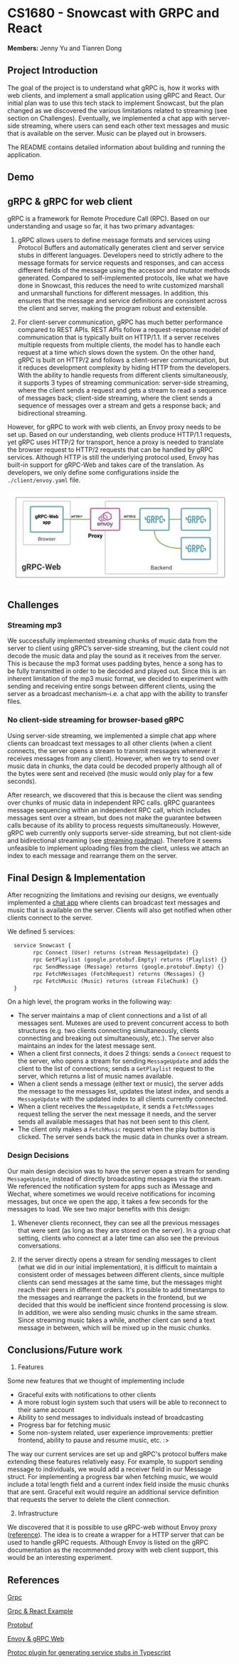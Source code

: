 # CS1680 - Snowcast with GRPC and React
**Members:** Jenny Yu and Tianren Dong

## Project Introduction
The goal of the project is to understand what gRPC is, how it works with web clients, and implement a small application using gRPC and React. Our initial plan was to use this tech stack to implement Snowcast, but the plan changed as we discovered the various limitations related to streaming (see section on Challenges). Eventually, we implemented a chat app with server-side streaming, where users can send each other text messages and music that is available on the server. Music can be played out in browsers. 

The README contains detailed information about building and running the application.

## Demo

## gRPC & gRPC for web client
gRPC is a framework for Remote Procedure Call (RPC). Based on our understanding and usage so far, it has two primary advantages: 
1. gRPC allows users to define message formats and services using Protocol Buffers and automatically generates client and server service stubs in different languages. Developers need to strictly adhere to the message formats for service requests and responses, and can access different fields of the message using the accessor and mutator methods generated. Compared to self-implemented protocols, like what we have done in Snowcast, this reduces the need to write customized marshall and unmarshall functions for different messages. In addition, this ensures that the message and service definitions are consistent across the client and server, making the program robust and extensible. 

2. For client-server communication, gRPC has much better performance compared to REST APIs. REST APIs follow a request-response model of communication that is typically built on HTTP/1.1. If a server receives multiple requests from multiple clients, the model has to handle each request at a time which slows down the system. On the other hand, gRPC is built on HTTP/2 and follows a client-server communication, but it reduces development complexity by hiding HTTP from the developers. With the ability to handle requests from different clients simultaneously, it supports 3 types of streaming communication: server-side streaming, where the client sends a request and gets a stream to read a sequence of messages back; client-side streaming, where the client sends a sequence of messages over a stream and gets a response back; and bidirectional streaming. 

However, for gRPC to work with web clients, an Envoy proxy needs to be set up. Based on our understanding, web clients produce HTTP/1.1 requests, yet gRPC uses HTTP/2 for transport, hence a proxy is needed to translate the browser request to HTTP/2 requests that can be handled by gRPC services. Although HTTP is still the underlying protocol used, Envoy has built-in support for gRPC-Web and takes care of the translation. As developers, we only define some configurations inside the `./client/envoy.yaml` file.

![envoy](./envoy.png)



## Challenges
### Streaming mp3
We successfully implemented streaming chunks of music data from the server to client using gRPC’s server-side streaming, but the client could not decode the music data and play the sound as it receives from the server. This is because the mp3 format uses padding bytes, hence a song has to be fully transmitted in order to be decoded and played out. Since this is an inherent limitation of the mp3 music format, we decided to experiment with sending and receiving entire songs between different clients, using the server as a broadcast mechanism–i.e. a chat app with the ability to transfer files. 
### No client-side streaming for browser-based gRPC
Using server-side streaming, we implemented a simple chat app where clients can broadcast text messages to all other clients (when a client connects, the server opens a stream to transmit messages whenever it receives messages from any client).  However, when we try to send over music data in chunks, the data could be decoded properly although all of the bytes were sent and received (the music would only play for a few seconds). 

After research, we discovered that this is because the client was sending over chunks of music data in independent RPC calls. gRPC guarantees message sequencing within an independent RPC call, which includes messages sent over a stream, but does not make the guarantee between calls because of its ability to process requests simultaneously. However, gRPC web currently only supports server-side streaming, but not client-side and bidirectional streaming (see [streaming roadmap](https://github.com/grpc/grpc-web/blob/master/doc/streaming-roadmap.md)). Therefore it seems unfeasible to implement uploading files from the client, unless we attach an index to each message and rearrange them on the server.

## Final Design & Implementation
After recognizing the limitations and revising our designs, we eventually implemented a [chat app]() where clients can broadcast text messages and music that is available on the server. Clients will also get notified when other clients connect to the server.

We defined 5 services:

      service Snowcast {
            rpc Connect (User) returns (stream MessageUpdate) {}
            rpc GetPlaylist (google.protobuf.Empty) returns (Playlist) {}
            rpc SendMessage (Message) returns (google.protobuf.Empty) {}
            rpc FetchMessages (FetchRequest) returns (Messages) {}
            rpc FetchMusic (Music) returns (stream FileChunk) {}
      } 

On a high level, the program works in the following way:
- The server maintains a map of client connections and a list of all messages sent. Mutexes are used to prevent concurrent access to both structures (e.g. two clients connecting simultaneously, clients connecting and breaking out simultaneously, etc.). The server also maintains an index for the latest message sent. 
- When a client first connects, it does 2 things: sends a `Connect` request to the server, who opens a stream for sending `MessageUpdate` and adds the client to the list of connections; sends a `GetPlaylist` request to the server, which returns a list of music names available. 
- When a client sends a message (either text or music), the server adds the message to the messages list, updates the latest index, and sends a `MessageUpdate` with the updated index to all clients currently connected.
- When a client receives the `MessageUpdate`, it sends a `FetchMessages` request telling the server the next message it needs, and the server sends all available messages that has not been sent to this client.
- The client only makes a `FetchMusic` request when the play button is clicked. The server sends back the music data in chunks over a stream.

### Design Decisions

Our main design decision was to have the server open a stream for sending  `MessageUpdate`, instead of directly broadcasting messages via the stream. We referenced the notification system for apps such as iMessage and Wechat, where sometimes we would receive notifications for incoming messages, but once we open the app, it takes a few seconds for the messages to load. We see two major benefits with this design:

1. Whenever clients reconnect, they can see all the previous messages that were sent (as long as they are stored on the server). In a group chat setting, clients who connect at a later time can also see the previous conversations.

2. If the server directly opens a stream for sending messages to client (what we did in our initial implementation), it is difficult to maintain a consistent order of messages between different clients, since multiple clients can send messages at the same time, but the messages might reach their peers in different orders. It's possible to add timestamps to the messages and rearrange the packets in the frontend, but we decided that this would be inefficient since frontend processing is slow. In addition, we were also sending music chunks in the same stream. Since streaming music takes a while, another client can send a text message in between, which will be mixed up in the music chunks.  

## Conclusions/Future work

1. Features

Some new features that we thought of implementing include 
- Graceful exits with notifications to other clients
- A more robust login system such that users will be able to reconnect to their same account
- Ability to send messages to individuals instead of broadcasting
- Progress bar for fetching music
- Some non-system related, user experience improvements: prettier frontend, ability to pause and resume music, etc. :>

The way our current services are set up and gRPC's protocol buffers make extending these features relatively easy. For example, to support sending message to individuals, we would add a receiver field in our Message struct. For implementing a progress bar when fetching music, we would include a total length field and a current index field inside the music chunks that are sent. Graceful exit would require an additional service definition that requests the server to delete the client connection. 

2. Infrastructure

We discovered that it is possible to use gRPC-web without Envoy proxy ([reference](https://programmingpercy.tech/blog/using-grpc-tls-go-react-no-reverse-proxy/)). The idea is to create a wrapper for a HTTP server that can be used to handle gRPC requests. Although Envoy is listed on the gRPC documentation as the recommended proxy with web client support, this would be an interesting experiment.


## References
[Grpc](https://grpc.io/docs/languages/go/quickstart/)

[Grpc & React Example](https://daily.dev/blog/build-a-chat-app-using-grpc-and-reactjs)

[Protobuf](https://developers.google.com/protocol-buffers/docs/overview)

[Envoy & gRPC Web](https://blog.envoyproxy.io/envoy-and-grpc-web-a-fresh-new-alternative-to-rest-6504ce7eb880)

[Protoc plugin for generating service stubs in Typescript](https://www.npmjs.com/package/ts-protoc-gen)